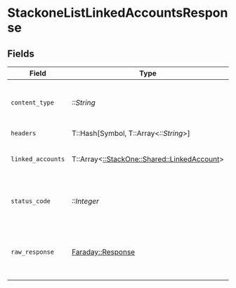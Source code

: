 # StackoneListLinkedAccountsResponse


## Fields

| Field                                                                               | Type                                                                                | Required                                                                            | Description                                                                         |
| ----------------------------------------------------------------------------------- | ----------------------------------------------------------------------------------- | ----------------------------------------------------------------------------------- | ----------------------------------------------------------------------------------- |
| `content_type`                                                                      | *::String*                                                                          | :heavy_check_mark:                                                                  | HTTP response content type for this operation                                       |
| `headers`                                                                           | T::Hash[Symbol, T::Array<*::String*>]                                               | :heavy_check_mark:                                                                  | N/A                                                                                 |
| `linked_accounts`                                                                   | T::Array<[::StackOne::Shared::LinkedAccount](../../models/shared/linkedaccount.md)> | :heavy_minus_sign:                                                                  | The list of accounts was retrieved.                                                 |
| `status_code`                                                                       | *::Integer*                                                                         | :heavy_check_mark:                                                                  | HTTP response status code for this operation                                        |
| `raw_response`                                                                      | [Faraday::Response](https://www.rubydoc.info/gems/faraday/Faraday/Response)         | :heavy_check_mark:                                                                  | Raw HTTP response; suitable for custom response parsing                             |
